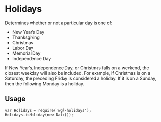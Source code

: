 # Holidays

Determines whether or not a particular day is one of:

* New Year’s Day
* Thanksgiving
* Christmas
* Labor Day
* Memorial Day
* Independence Day

If New Year’s, Independence Day, or Christmas falls on a weekend, the closest weekday will also be included. For example, if Christmas is on a Saturday, the preceding Friday is considered a holiday. If it is on a Sunday, then the following Monday is a holiday.

## Usage

```
var Holidays = require('wgl-holidays');
Holidays.isHoliday(new Date());
```
